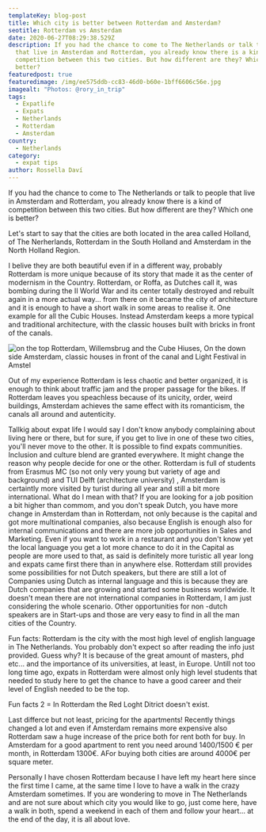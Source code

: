 ```yaml
---
templateKey: blog-post
title: Which city is better between Rotterdam and Amsterdam?
seotitle: Rotterdam vs Amsterdam
date: 2020-06-27T08:29:38.529Z
description: If you had the chance to come to The Netherlands or talk to people
  that live in Amsterdam and Rotterdam, you already know there is a kind of
  competition between this two cities. But how different are they? Which one is
  better?
featuredpost: true
featuredimage: /img/ee575ddb-cc83-46d0-b60e-1bff6606c56e.jpg
imagealt: "Photos: @rory_in_trip"
tags:
  - Expatlife
  - Expats
  - Netherlands
  - Rotterdam
  - Amsterdam
country:
  - Netherlands
category:
  - expat tips
author: Rossella Daví
---
```

If you had the chance to come to The Netherlands or talk to people that live in Amsterdam and Rotterdam, you already know there is a kind of competition between this two cities. But how different are they? Which one is better?

Let's start to say that the cities are both  located in the area called Holland, of The Nerherlands, Rotterdam in the South Holland and Amsterdam in the North Holland Region.

I belive they are both beautiful even if in a different way, probably Rotterdam is more unique because of its story that made it as the center of modernism in the Country. Rotterdam, or Roffa, as Dutches call it, was bombing during the II World War and its center totally destroyed and rebuilt again in a more actual way... from there on it became the city of architecture and it is enough to have a short walk in some areas to realise it. One example for all the Cubic Houses. Instead Amsterdam keeps a more typical and traditional architecture, with the classic houses built with bricks in front of the canals.

![on the top Rotterdam, Willemsbrug and the Cube Hiuses, On the down side Amsterdam, classic houses in front of the canal and Light Festival in Amstel](/img/aaeca4af-a3ea-40fd-9c77-07cb3fb149a6.jpg)

Out of my experience Rotterdam is less chaotic and better organized, it is enough to think about traffic jam and the proper passage for the bikes. If Rotterdam leaves you speachless because of its unicity, order, weird buildings, Amsterdam achieves the same effect with its romanticism, the canals all around and autenticity.

Tallkig about expat life I would say I don't know anybody complaining about living here or there, but for sure, if you get to live in one of these two cities, you'll never move to the other.  It is possible to find expats communities. Inclusion and culture blend are granted everywhere. It might change the reason why people decide for one or the other. Rotterdam is full of students from Erasmus MC (so not only very young but variety of age and background) and TUI Delft (architecture university) , Amsterdam is certaintly more visited by turist during all year and still a bit more international. What do I mean with that? If you are looking for a job position a bit higher than commom, and you don't speak Dutch, you have more change in Amsterdam than in Rotterdam, not only because is the capital and got more multinational companies, also because English is enough also for internal communications and there are more job opportunities in Sales and Marketing. Even if you want to work in a restaurant and you don't know yet the local language you get a lot more chance to do it in the Capital as people are more used to that, as said is definitely more turistic all year long and expats came first there than in anywhere else. Rotterdam still provides some possibilities for not Dutch speakers, but there are still a lot of Companies using Dutch as internal language and this is because they are Dutch companies that are growing and started some business worldwide. It doesn't mean there are not international companies in Rotterdam, I am just considering the whole scenario. Other opportunities for non -dutch speakers are in  Start-ups and those are very easy to find in all the man cities of the Country.

Fun facts: Rotterdam is the city with the most high level of english language in The Netherlands. You probably don't expect so after reading the info just provided. Guess why?  It is because of the great amount of masters, phd etc... and the importance of its universities, at least, in Europe. Untill not too long time ago, expats in Rotterdam were almost only high level students that needed to study here to get the chance to have a good career and their level of English needed to be the top.

Fun facts 2 = In Rotterdam the Red Loght Ditrict doesn't exist.

Last differce but not least, pricing for the apartments! Recently things changed a lot and even if Amsterdam remains more expensive also Rotterdam saw a huge increase of the price both for rent both for buy.  In Amsterdam for a good apartment to rent you need around 1400/1500 € per month, in Rotterdam 1300€. AFor buying both cities are around 4000€ per square meter.

Personally I have chosen Rotterdam because I have left my heart here since the first time I came, at the same time I love to have a walk in the crazy Amsterdam sometimes.  If you are wondering to move in The Netherlands and are not sure about which city you would like to go, just come here, have a walk in both, spend a weekend in each of them and follow your heart... at the end of the day, it is all about love.
